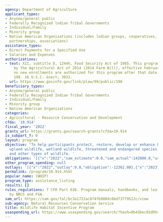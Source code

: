 ```yaml
---
agency: Department of Agriculture
applicant_types:
- Anyone/general public
- Federally Recognized lndian Tribal Governments
- Individual/Family
- Minority group
- Native American Organizations (includes lndian groups, cooperatives, corporations,
  partnerships, associations)
assistance_types:
- Direct Payments for a Specified Use
- Salaries and Expenses
authorizations:
- text: XII, subtitle D, 1244h, Food Security Act of 1985. This program was repealed
    by the Agricultural Act of 2014 (2014 Farm Bill), effective February 7, 2014.  Therefore,
    no new enrollments are authorized for this program after that date.. Pub. L. 99,
    198. 16 U.S.C. &sect; 3831.
  url: https://www.govinfo.gov/link/plaw/99/public/198
beneficiary_types:
- Anyone/general public
- Federally Recognized Indian Tribal Governments
- Individual/Family
- Minority group
- Native American Organizations
categories:
- Agricultural - Resource Conservation and Development
cfda: '10.914'
fiscal_year: '2022'
grants_url: https://grants.gov/search-grants?cfda=10.914
is_subpart_f: 0
layout: program
objective: 'To help participants protect, restore, develop or enhance habitat for
  upland wildlife, wetland wildlife, threatened and endangered species, fisheries,
  and other types of wildlife. '
obligations: '[{"x":"2022","sam_estimate":0.0,"sam_actual":142000.0,"usa_spending_actual":-16072.89},{"x":"2023","sam_estimate":400000.0,"sam_actual":0.0,"usa_spending_actual":-28821.14},{"x":"2024","sam_estimate":376000.0,"sam_actual":0.0,"usa_spending_actual":-7415.3}]'
other_program_spending: null
outlays: '[{"x":"2022","outlay":0.0,"obligation":-12362.08},{"x":"2023","outlay":5594.09,"obligation":-23864.42},{"x":"2024","outlay":0.0,"obligation":-5235.0}]'
permalink: /program/10.914.html
popular_name: (WHIP)
program_type: assistance_listing
results: []
rules_regulations: 7 CFR Part 636. Program manuals, handbooks, and leaflets issued
  by NRCS and FSA.
sam_url: https://sam.gov/fal/bc3a1722ac874fb980dc8bd73779522c/view
sub-agency: Natural Resources Conservation Service
title: Wildlife Habitat Incentive Program
usaspending_url: https://www.usaspending.gov/search/?hash=0b43bec92d954bbb9bdcbf910350a1e3
---
```

